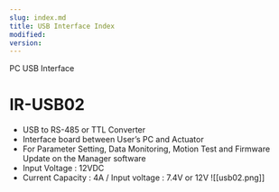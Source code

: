 ```yaml
---
slug: index.md
title: USB Interface Index
modified: 
version:
---
```

PC USB Interface
# IR-USB02

- USB to RS-485 or TTL Converter
- Interface board between User’s PC and Actuator
- For Parameter Setting, Data Monitoring, Motion Test and Firmware Update on the Manager software
- Input Voltage : 12VDC
- Current Capacity : 4A / Input voltage : 7.4V or 12V
![[usb02.png]]